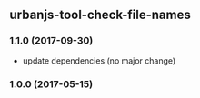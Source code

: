 ## urbanjs-tool-check-file-names

### 1.1.0 (2017-09-30)
- update dependencies (no major change)

### 1.0.0 (2017-05-15)
